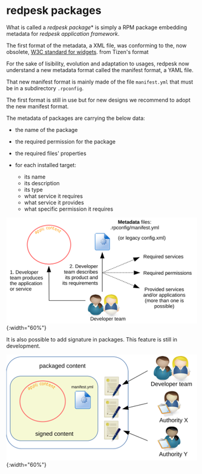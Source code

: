 # redpesk packages

What is called a *redpesk package** is simply a RPM package embedding
metadata for *redpesk application framework*.

The first format of the metadata, a XML file, was conforming
to the, now obsolete, [W3C standard for widgets](https://www.w3.org/TR/widgets/).
 from Tizen's format

For the sake of lisibility, evolution and adaptation to usages, redpesk
now understand a new metadata format called the manifest format, a YAML file.

That new manifest format is mainly made of the file `manifest.yml` that
must be in a subdirectory `.rpconfig`.

The first format is still in use but for new designs we recommend to
adopt the new manifest format.

The metadata of packages are carrying the below data:

- the name of the package

- the required permission for the package

- the required files' properties

- for each installed target:

  * its name
  * its description
  * its type
  * what service it requires
  * what service it provides
  * what specific permission it requires

![packaging](pictures/package.svg){:width="60%"}

It is also possible to add signature in packages.
This feature is still in development.

![packaging](pictures/signing.svg){:width="60%"}
